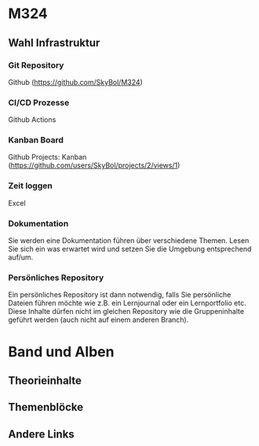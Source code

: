 # M324

## Wahl Infrastruktur
### Git Repository
Github
(https://github.com/SkyBol/M324)

### CI/CD Prozesse
Github Actions

### Kanban Board
Github Projects: Kanban
(https://github.com/users/SkyBol/projects/2/views/1)

### Zeit loggen
Excel

### Dokumentation

Sie werden eine Dokumentation führen über verschiedene Themen. Lesen Sie sich ein was erwartet wird und setzen Sie die Umgebung entsprechend auf/um.

### Persönliches Repository
Ein persönliches Repository ist dann notwendig, falls Sie persönliche Dateien führen möchte wie z.B. ein Lernjournal oder ein Lernportfolio etc. Diese Inhalte dürfen nicht im gleichen Repository wie die Gruppeninhalte geführt werden (auch nicht auf einem anderen Branch).

# Band und Alben
## Theorieinhalte
## Themenblöcke
## Andere Links

